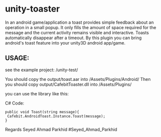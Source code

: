 # unity-toaster
In an android game/application a toast provides simple feedback about an operation in a small popup. It only fills the amount of space required for the message and the current activity remains visible and interactive. Toasts automatically disappear after a timeout.
By this plugin you can bring android's toast feature into your unity3D android app/game.

## USAGE:

see the example project: /unity-test/


You should copy the output/toast.aar  into <Your-Unity-Project>/Assets/Plugins/Android/
Then you should copy output/CafebitToaster.dll into <Your-Unity-Project>/Assets/Plugins/

you can use the library like this:


C# Code:

	public void Toast(string message){
	 Cafebit.AndroidToast.Instance.Toast(message);
	}
Regards
Seyed Ahmad Parkhid
#Seyed_Ahmad_Parkhid
